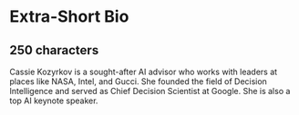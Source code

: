 # Extra-Short Bio

## 250 characters

Cassie Kozyrkov is a sought-after AI advisor who works with leaders at places like NASA, Intel, and Gucci. She founded the field of Decision Intelligence and served as Chief Decision Scientist at Google. She is also a top AI keynote speaker.
